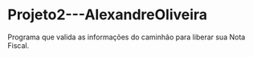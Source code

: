 # Projeto2---AlexandreOliveira
Programa que valida as informações do caminhão para liberar sua Nota Fiscal.
